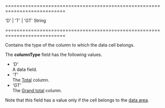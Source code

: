 <!--**
/*-------------------------------------------
    Auto-generated file. Do not modify.
-------------------------------------------

**-->
===========================================================================
<!--acceptValues-->'D' | 'T' | 'GT'<!--/acceptValues-->
<!--type-->String<!--/type-->
===========================================================================

<!--shortDescription-->
Contains the type of the column to which the data cell belongs. 
<!--/shortDescription-->

<!--fullDescription-->
The **columnType** field has the following values.

- *'D'*  
    A data field.
- *'T'*  
    The [Total](/Documentation/Guide/Widgets/PivotGrid/Visual_Elements/#Totals) column.
- *'GT'*  
    The [Grand total](/Documentation/Guide/Widgets/PivotGrid/Visual_Elements/#Totals) column.

Note that this field has a value only if the cell belongs to the [data area](/Documentation/Guide/Widgets/PivotGrid/Fields_and_Areas/#Areas).

<!--/fullDescription-->